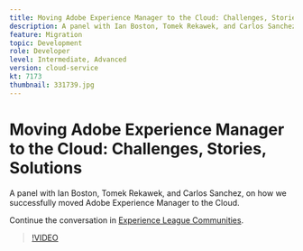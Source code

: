 ```yaml
---
title: Moving Adobe Experience Manager to the Cloud: Challenges, Stories, Solutions
description: A panel with Ian Boston, Tomek Rekawek, and Carlos Sanchez, on how we successfully moved Adobe Experience Manager to the Cloud.
feature: Migration
topic: Development
role: Developer
level: Intermediate, Advanced
version: cloud-service
kt: 7173
thumbnail: 331739.jpg
---
```


# Moving Adobe Experience Manager to the Cloud: Challenges, Stories, Solutions 

A panel with Ian Boston, Tomek Rekawek, and Carlos Sanchez, on how we successfully moved Adobe Experience Manager to the Cloud.

Continue the conversation in <a href="http://adobe.ly/36Yd3v6">Experience League Communities</a>.

>[!VIDEO](https://video.tv.adobe.com/v/331739/?quality=12&learn=on&hidetitle=true)